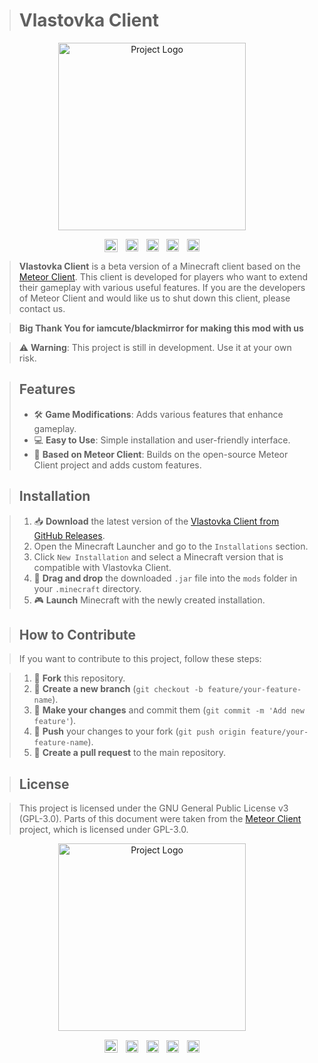 > # Vlastovka Client

<p align="center">
  <a href="https://github.com/lopimates1234/Vlastovka-Client" target="_blank">
    <img src="https://github.com/user-attachments/assets/ee3de53f-d6e7-43b4-92d8-a5dd823076fd" alt="Project Logo" width="300">
  </a>
</p>

<div align="center">
  <a href="https://meteorclient.com" target="_blank" style="display: inline-block;">
    <img src="https://meteorclient.com/icon.png" alt="Meteor Client" style="height: 21px; vertical-align: middle;" />
  </a>
  <!-- Mezera mezi prvky -->
  <img src="data:image/gif;base64,R0lGODlhAQABAAAAACwAAAAAAQABAAA=" style="width: 5px; display: inline-block;" alt="" />
  <a href="https://meteorclient.com" style="display: inline-block;">
    <img src="https://img.shields.io/badge/Meteor_Official_Site-blue" alt="built with Meteor" style="height: 20px; vertical-align: middle;" />
  </a>
  <!-- Mezera mezi prvky -->
  <img src="data:image/gif;base64,R0lGODlhAQABAAAAACwAAAAAAQABAAA=" style="width: 5px; display: inline-block;" alt="" />
  <a href="https://github.com/lopimates1234/Vlastovka-Client" target="_blank" style="display: inline-block;">
    <img src="https://img.shields.io/github/contributors/lopimates1234/Vlastovka-Client?color=green" alt="contributors" style="height: 20px; vertical-align: middle;" />
  </a>
  <!-- Mezera mezi prvky -->
  <img src="data:image/gif;base64,R0lGODlhAQABAAAAACwAAAAAAQABAAA=" style="width: 5px; display: inline-block;" alt="" />
  <a href="https://ko-fi.com/lopimates1234" target="_blank" style="display: inline-block;">
    <img src="https://storage.ko-fi.com/cdn/cup-border.png" alt="Ko-Fi" style="height: 20px; vertical-align: middle;" />
  </a>
  <!-- Mezera mezi prvky -->
  <img src="data:image/gif;base64,R0lGODlhAQABAAAAACwAAAAAAQABAAA=" style="width: 5px; display: inline-block;" alt="" />
  <a href="https://github.com/lopimates1234/Vlastovka-Client/releases/tag/v1.0.1" target="_blank" style="display: inline-block;">
    <img src="https://img.shields.io/badge/Alpha_v1.0.1-006400" alt="Version" style="height: 20px; vertical-align: middle;" />
  </a>
</div>

<!-- Text, který bude pod obrázky -->
<p>                                                   </p>
<p>                                                   </p>
<p>                                                   </p>
<p>                                                   </p>
<p>                                                   </p>
<p>                                                   </p>
<p>                                                   </p>

  
</div>

> **Vlastovka Client** is a beta version of a Minecraft client based on the [Meteor Client](https://github.com/MeteorDevelopment/meteor-client). This client is developed for players who want to extend their gameplay with various useful features. If you are the developers of Meteor Client and would like us to shut down this client, please contact us.

> **Big Thank You for iamcute/blackmirror for making this mod with us**

> ⚠️ **Warning**: This project is still in development. Use it at your own risk.

> ## Features
> - 🛠️ **Game Modifications**: Adds various features that enhance gameplay.
> - 💻 **Easy to Use**: Simple installation and user-friendly interface.
> - 🚀 **Based on Meteor Client**: Builds on the open-source Meteor Client project and adds custom features.

> ## Installation

> 1. 📥 **Download** the latest version of the [Vlastovka Client from GitHub Releases](https://github.com/lopimates1234/Vlastovka-Client/releases).
> 2. Open the Minecraft Launcher and go to the `Installations` section.
> 3. Click `New Installation` and select a Minecraft version that is compatible with Vlastovka Client.
> 4. 📂 **Drag and drop** the downloaded `.jar` file into the `mods` folder in your `.minecraft` directory.
> 5. 🎮 **Launch** Minecraft with the newly created installation.

> ## How to Contribute

> If you want to contribute to this project, follow these steps:

> 1. 🍴 **Fork** this repository.
> 2. 🌿 **Create a new branch** (`git checkout -b feature/your-feature-name`).
> 3. 📝 **Make your changes** and commit them (`git commit -m 'Add new feature'`).
> 4. 🔄 **Push** your changes to your fork (`git push origin feature/your-feature-name`).
> 5. 🔧 **Create a pull request** to the main repository.

> ## License

> This project is licensed under the GNU General Public License v3 (GPL-3.0). Parts of this document were taken from the [Meteor Client](https://github.com/MeteorDevelopment/meteor-client) project, which is licensed under GPL-3.0.

<p align="center">
  <a href="https://github.com/lopimates1234/Vlastovka-Client" target="_blank">
    <img src="https://github.com/user-attachments/assets/ee3de53f-d6e7-43b4-92d8-a5dd823076fd" alt="Project Logo" width="300">
  </a>
</p>

<div align="center">
  <a href="https://meteorclient.com" target="_blank" style="display: inline-block;">
    <img src="https://meteorclient.com/icon.png" alt="Meteor Client" style="height: 21px; vertical-align: middle;" />
  </a>
  <!-- Mezera mezi prvky -->
  <img src="data:image/gif;base64,R0lGODlhAQABAAAAACwAAAAAAQABAAA=" style="width: 5px; display: inline-block;" alt="" />
  <a href="https://meteorclient.com" style="display: inline-block;">
    <img src="https://img.shields.io/badge/Meteor_Official_Site-blue" alt="built with Meteor" style="height: 20px; vertical-align: middle;" />
  </a>
  <!-- Mezera mezi prvky -->
  <img src="data:image/gif;base64,R0lGODlhAQABAAAAACwAAAAAAQABAAA=" style="width: 5px; display: inline-block;" alt="" />
  <a href="https://github.com/lopimates1234/Vlastovka-Client" target="_blank" style="display: inline-block;">
    <img src="https://img.shields.io/github/contributors/lopimates1234/Vlastovka-Client?color=green" alt="contributors" style="height: 20px; vertical-align: middle;" />
  </a>
  <!-- Mezera mezi prvky -->
  <img src="data:image/gif;base64,R0lGODlhAQABAAAAACwAAAAAAQABAAA=" style="width: 5px; display: inline-block;" alt="" />
  <a href="https://ko-fi.com/lopimates1234" target="_blank" style="display: inline-block;">
    <img src="https://storage.ko-fi.com/cdn/cup-border.png" alt="Ko-Fi" style="height: 20px; vertical-align: middle;" />
  </a>
  <!-- Mezera mezi prvky -->
  <img src="data:image/gif;base64,R0lGODlhAQABAAAAACwAAAAAAQABAAA=" style="width: 5px; display: inline-block;" alt="" />
  <a href="https://github.com/lopimates1234/Vlastovka-Client/releases/tag/v1.0.1" target="_blank" style="display: inline-block;">
    <img src="https://img.shields.io/badge/Alpha_v1.0.1-006400" alt="Version" style="height: 20px; vertical-align: middle;" />
  </a>

</div>
